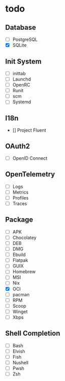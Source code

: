 # todo

## Database

- [ ] PostgreSQL
- [x] SQLite

## Init System

- [ ] inittab
- [ ] Launchd
- [ ] OpenRC
- [ ] Runit
- [ ] scm
- [ ] Systemd

## I18n

- [] Project Fluent

## OAuth2

- [ ] OpenID Connect

## OpenTelemetry

- [ ] Logs
- [ ] Metrics
- [ ] Profiles
- [ ] Traces

## Package

- [ ] APK
- [ ] Chocolatey
- [ ] DEB
- [ ] DMG
- [ ] Ebuild
- [ ] Flatpak
- [ ] GUIX
- [ ] Homebrew
- [ ] MSI
- [ ] Nix
- [x] OCI
- [ ] pacman
- [ ] RPM
- [ ] Scoop
- [ ] Winget
- [ ] Xbps

## Shell Completion

- [ ] Bash
- [ ] Elvish
- [ ] Fish
- [ ] Nushell
- [ ] Pwsh
- [ ] Zsh
